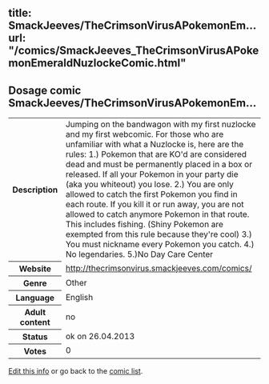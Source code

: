 title: SmackJeeves/TheCrimsonVirusAPokemonEm...
url: "/comics/SmackJeeves_TheCrimsonVirusAPokemonEmeraldNuzlockeComic.html"
---
Dosage comic SmackJeeves/TheCrimsonVirusAPokemonEm...
-----------------------------------------

<p id="msg"></p>
<script type="text/javascript">
if (window.location.search === '?edit_info_mail=sent_ok') {
  var elem = document.getElementById("msg");
  elem.innerHTML = 'Edited information sucessfully sent.';
  elem.className = 'ok';
}
</script>
<table class="comicinfo">
<tr>
<th>Description</th><td>Jumping on the bandwagon with my first nuzlocke and my first webcomic. For those who are unfamiliar with what a Nuzlocke is, here are the rules: 1.) Pokemon that are KO'd are considered dead and must be permanently placed in a box or released. If all your Pokemon in your party die (aka you whiteout) you lose. 2.) You are only allowed to catch the first Pokemon you find in each route. If you kill it or run away, you are not allowed to catch anymore Pokemon in that route. This includes fishing. (Shiny Pokemon are exempted from this rule because they're cool) 3.) You must nickname every Pokemon you catch. 4.) No legendaries. 5.)No Day Care Center</td>
</tr>
<tr>
<th>Website</th><td><a href="http://thecrimsonvirus.smackjeeves.com/comics/">http://thecrimsonvirus.smackjeeves.com/comics/</a></td>
</tr>
<tr>
<th>Genre</th><td>Other</td>
</tr>
<tr>
<th>Language</th><td>English</td>
</tr>
<tr>
<th>Adult content</th><td>no</td>
</tr>
<tr>
<th>Status</th><td>ok on 26.04.2013</td>
</tr>
<tr>
<th>Votes</th><td>0</td>
</tr>
</table>

[Edit this info](SmackJeeves_TheCrimsonVirusAPokemonEmeraldNuzlockeComic_edit.html) or go back to the [comic list](../comic-index.html).
